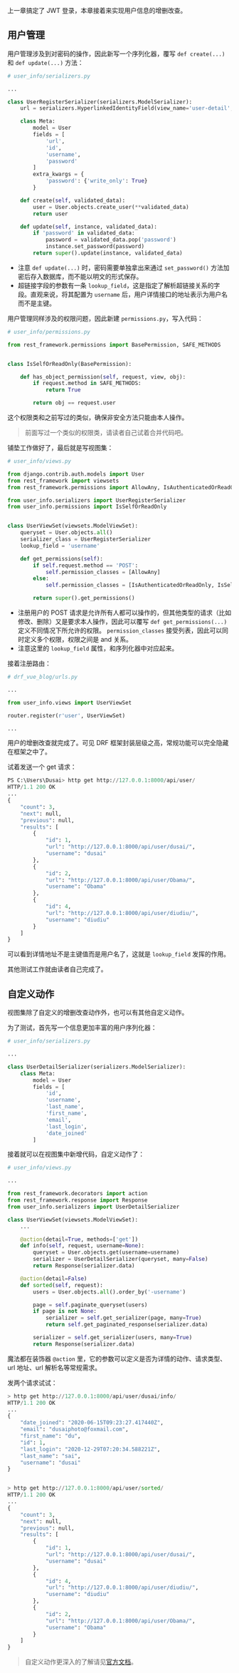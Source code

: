 上一章搞定了 JWT 登录，本章接着来实现用户信息的增删改查。

## 用户管理

用户管理涉及到对密码的操作，因此新写一个序列化器，覆写 `def create(...)` 和 `def update(...)` 方法：

```python
# user_info/serializers.py

...

class UserRegisterSerializer(serializers.ModelSerializer):
    url = serializers.HyperlinkedIdentityField(view_name='user-detail', lookup_field='username')

    class Meta:
        model = User
        fields = [
            'url',
            'id',
            'username',
            'password'
        ]
        extra_kwargs = {
            'password': {'write_only': True}
        }

    def create(self, validated_data):
        user = User.objects.create_user(**validated_data)
        return user

    def update(self, instance, validated_data):
        if 'password' in validated_data:
            password = validated_data.pop('password')
            instance.set_password(password)
        return super().update(instance, validated_data)
```

- 注意 `def update(...)` 时，密码需要单独拿出来通过 `set_password()` 方法加密后存入数据库，而不能以明文的形式保存。
- 超链接字段的参数有一条 `lookup_field`，这是指定了解析超链接关系的字段。直观来说，将其配置为 `username` 后，用户详情接口的地址表示为用户名而不是主键。

用户管理同样涉及的权限问题，因此新建 `permissions.py`，写入代码：

```python
# user_info/permissions.py

from rest_framework.permissions import BasePermission, SAFE_METHODS


class IsSelfOrReadOnly(BasePermission):

    def has_object_permission(self, request, view, obj):
        if request.method in SAFE_METHODS:
            return True

        return obj == request.user
```

这个权限类和之前写过的类似，确保非安全方法只能由本人操作。

> 前面写过一个类似的权限类，请读者自己试着合并代码吧。

铺垫工作做好了，最后就是写视图集：

```python
# user_info/views.py

from django.contrib.auth.models import User
from rest_framework import viewsets
from rest_framework.permissions import AllowAny, IsAuthenticatedOrReadOnly

from user_info.serializers import UserRegisterSerializer
from user_info.permissions import IsSelfOrReadOnly


class UserViewSet(viewsets.ModelViewSet):
    queryset = User.objects.all()
    serializer_class = UserRegisterSerializer
    lookup_field = 'username'

    def get_permissions(self):
        if self.request.method == 'POST':
            self.permission_classes = [AllowAny]
        else:
            self.permission_classes = [IsAuthenticatedOrReadOnly, IsSelfOrReadOnly]

        return super().get_permissions()
```

- 注册用户的 POST 请求是允许所有人都可以操作的，但其他类型的请求（比如修改、删除）又是要求本人操作，因此可以覆写 `def get_permissions(...)` 定义不同情况下所允许的权限。 `permission_classes` 接受列表，因此可以同时定义多个权限，权限之间是 and 关系。
- 注意这里的 `lookup_field` 属性，和序列化器中对应起来。

接着注册路由：

```python
# drf_vue_blog/urls.py

...

from user_info.views import UserViewSet

router.register(r'user', UserViewSet)

...
```

用户的增删改查就完成了。可见 DRF 框架封装层级之高，常规功能可以完全隐藏在框架之中了。

试着发送一个 get 请求：

```python
PS C:\Users\Dusai> http get http://127.0.0.1:8000/api/user/
HTTP/1.1 200 OK
...
{
    "count": 3,
    "next": null,
    "previous": null,
    "results": [
        {
            "id": 1,
            "url": "http://127.0.0.1:8000/api/user/dusai/",
            "username": "dusai"
        },
        {
            "id": 2,
            "url": "http://127.0.0.1:8000/api/user/Obama/",
            "username": "Obama"
        },
        {
            "id": 4,
            "url": "http://127.0.0.1:8000/api/user/diudiu/",
            "username": "diudiu"
        }
    ]
}
```

可以看到详情地址不是主键值而是用户名了，这就是 `lookup_field` 发挥的作用。

其他测试工作就由读者自己完成了。

## 自定义动作

视图集除了自定义的增删改查动作外，也可以有其他自定义动作。

为了测试，首先写一个信息更加丰富的用户序列化器：

```python
# user_info/serializers.py

...

class UserDetailSerializer(serializers.ModelSerializer):
    class Meta:
        model = User
        fields = [
            'id',
            'username',
            'last_name',
            'first_name',
            'email',
            'last_login',
            'date_joined'
        ]
```

接着就可以在视图集中新增代码，自定义动作了：

```python
# user_info/views.py

...

from rest_framework.decorators import action
from rest_framework.response import Response
from user_info.serializers import UserDetailSerializer

class UserViewSet(viewsets.ModelViewSet):
    ...

    @action(detail=True, methods=['get'])
    def info(self, request, username=None):
        queryset = User.objects.get(username=username)
        serializer = UserDetailSerializer(queryset, many=False)
        return Response(serializer.data)

    @action(detail=False)
    def sorted(self, request):
        users = User.objects.all().order_by('-username')

        page = self.paginate_queryset(users)
        if page is not None:
            serializer = self.get_serializer(page, many=True)
            return self.get_paginated_response(serializer.data)

        serializer = self.get_serializer(users, many=True)
        return Response(serializer.data)
```

魔法都在装饰器 `@action` 里，它的参数可以定义是否为详情的动作、请求类型、url 地址、url 解析名等常规需求。

发两个请求试试：

```python
> http get http://127.0.0.1:8000/api/user/dusai/info/
HTTP/1.1 200 OK
...
{
    "date_joined": "2020-06-15T09:23:27.417440Z",
    "email": "dusaiphoto@foxmail.com",
    "first_name": "du",
    "id": 1,
    "last_login": "2020-12-29T07:20:34.588221Z",
    "last_name": "sai",
    "username": "dusai"
}


> http get http://127.0.0.1:8000/api/user/sorted/
HTTP/1.1 200 OK
...
{
    "count": 3,
    "next": null,
    "previous": null,
    "results": [
        {
            "id": 1,
            "url": "http://127.0.0.1:8000/api/user/dusai/",
            "username": "dusai"
        },
        {
            "id": 4,
            "url": "http://127.0.0.1:8000/api/user/diudiu/",
            "username": "diudiu"
        },
        {
            "id": 2,
            "url": "http://127.0.0.1:8000/api/user/Obama/",
            "username": "Obama"
        }
    ]
}
```

> 自定义动作更深入的了解请见[官方文档](https://www.django-rest-framework.org/api-guide/viewsets/#marking-extra-actions-for-routing)。
